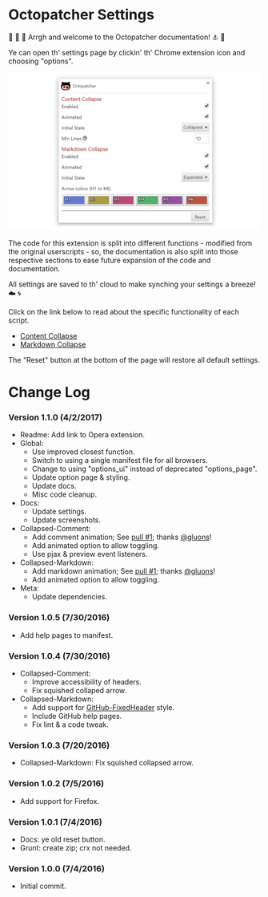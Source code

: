 # Octopatcher Settings

:trident: :whale: :dolphin: Arrgh and welcome to the Octopatcher documentation! :anchor: :ship:

Ye can open th' settings page by clickin' th' Chrome extension icon and choosing "options".

![octopatcher-options](images/octopatcher-options.png)

The code for this extension is split into different functions - modified from the original userscripts - so, the documentation is also split into those respective sections to ease future expansion of the code and documentation.

All settings are saved to th' cloud to make synching your settings a breeze! :cloud: :cyclone:

Click on the link below to read about the specific functionality of each script.

* [Content Collapse](collapse-comment.md)
* [Markdown Collapse](collapse-markdown.md)

The "Reset" button at the bottom of the page will restore all default settings.

# Change Log

### Version 1.1.0 (4/2/2017)

* Readme: Add link to Opera extension.
* Global:
  * Use improved closest function.
  * Switch to using a single manifest file for all browsers.
  * Change to using "options_ui" instead of deprecated "options_page".
  * Update option page &amp; styling.
  * Update docs.
  * Misc code cleanup.
* Docs:
  * Update settings.
  * Update screenshots.
* Collapsed-Comment:
  * Add comment animation; See [pull #1](https://github.com/Mottie/Octopatcher/pull/1); thanks [@gluons](https://github.com/gluons)!
  * Add animated option to allow toggling.
  * Use pjax & preview event listeners.
* Collapsed-Markdown:
  * Add markdown animation; See [pull #1](https://github.com/Mottie/Octopatcher/pull/1); thanks [@gluons](https://github.com/gluons)!
  * Add animated option to allow toggling.
* Meta:
  * Update dependencies.

### Version 1.0.5 (7/30/2016)

* Add help pages to manifest.

### Version 1.0.4 (7/30/2016)

* Collapsed-Comment:
  * Improve accessibility of headers.
  * Fix squished collaped arrow.
* Collapsed-Markdown:
  * Add support for [GitHub-FixedHeader](https://github.com/StylishThemes/GitHub-FixedHeader) style.
  * Include GitHub help pages.
  * Fix lint & a code tweak.

### Version 1.0.3 (7/20/2016)

* Collapsed-Markdown: Fix squished collapsed arrow.

### Version 1.0.2 (7/5/2016)

* Add support for Firefox.

### Version 1.0.1 (7/4/2016)

* Docs: ye old reset button.
* Grunt: create zip; crx not needed.

### Version 1.0.0 (7/4/2016)

* Initial commit.
